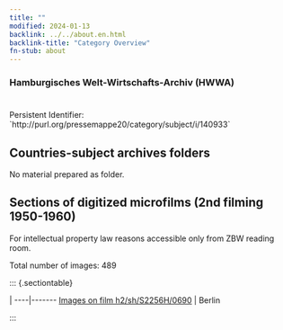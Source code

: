 ```yaml
---
title: ""
modified: 2024-01-13
backlink: ../../about.en.html
backlink-title: "Category Overview"
fn-stub: about
---
```


### Hamburgisches Welt-Wirtschafts-Archiv (HWWA)

# 

<div class="hint">Persistent Identifier: `http://purl.org/pressemappe20/category/subject/i/140933`</div>







## Countries-subject archives folders





No material prepared as folder.



<a id="filmsections" />

## Sections of digitized microfilms (2nd filming 1950-1960)

<p>For intellectual property law reasons accessible only from ZBW reading room.</p>



<p>Total number of images: 489</p>




::: {.sectiontable}

 | 
----|-------
<a class="btn" href="https://pm20.zbw.eu/film/h2/sh/S2256H/0690" rel="nofollow">Images on film h2/sh/S2256H/0690</a> | Berlin


:::
















